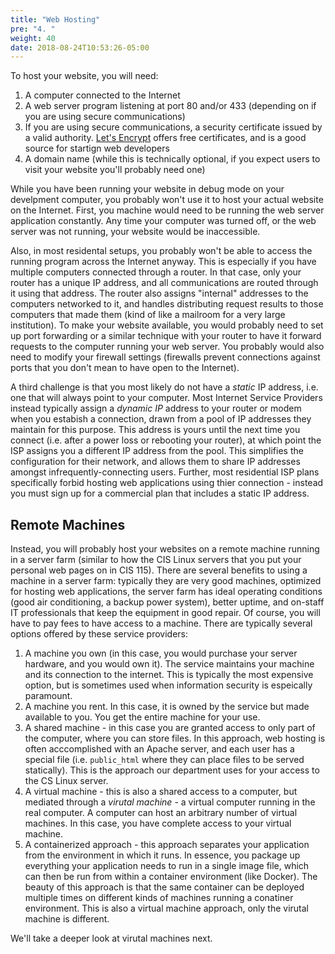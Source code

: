 ```yaml
---
title: "Web Hosting"
pre: "4. "
weight: 40
date: 2018-08-24T10:53:26-05:00
---
```


To host your website, you will need:

1. A computer connected to the Internet 
2. A web server program listening at port 80 and/or 433 (depending on if you are using secure communications)
3. If you are using secure communications, a security certificate issued by a valid authority.  [Let's Encrypt](https://letsencrypt.org/) offers free certificates, and is a good source for startign web developers
4. A domain name (while this is technically optional, if you expect users to visit your website you'll probably need one)

While you have been running your website in debug mode on your develpment computer, you probably won't use it to host your actual website on the Internet. First, you machine would need to be running the web server application constantly.  Any time your computer was turned off, or the web server was not running, your website would be inaccessible.

Also, in most residental setups, you probably won't be able to access the running program across the Internet anyway.  This is especially if you have multiple computers connected through a router.  In that case, only your router has a unique IP address, and all communications are routed through it using that address.  The router also assigns "internal" addresses to the computers networked to it, and handles distributing request results to those computers that made them (kind of like a mailroom for a very large institution).  To make your website available, you would probably need to set up port forwarding or a similar technique with your router to have it forward requests to the computer running your web server.  You probably would also need to modify your firewall settings (firewalls prevent connections against ports that you don't mean to have open to the Internet).

A third challenge is that you most likely do not have a _static_ IP address, i.e. one that will always point to your computer.  Most Internet Service Providers instead typically assign a _dynamic IP_ address to your router or modem when you estabish a connection, drawn from a pool of IP addresses they maintain for this purpose.  This address is yours until the next time you connect (i.e. after a power loss or rebooting your router), at which point the ISP assigns you a different IP address from the pool.  This simplifies the configuration for their network, and allows them to share IP addresses amongst infrequently-connecting users.  Further, most residential ISP plans specifically forbid hosting web applications using thier connection - instead you must sign up for a commercial plan that includes a static IP address. 

## Remote Machines

Instead, you will probably host your websites on a remote machine running in a server farm (similar to how the CIS Linux servers that you put your personal web pages on in CIS 115).  There are several benefits to using a machine in a server farm: typically they are very good machines, optimized for hosting web applications, the server farm has ideal operating conditions (good air conditioning, a backup power system), better uptime, and on-staff IT professionals that keep the equipment in good repair.  Of course, you will have to pay fees to have access to a machine.  There are typically several options offered by these service providers:

1. A machine you own (in this case, you would purchase your server hardware, and you would own it).  The service maintains your machine and its connection to the internet.  This is typically the most expensive option, but is sometimes used when information security is espeically paramount.
2. A machine you rent.  In this case, it is owned by the service but made available to you.  You get the entire machine for your use.
3. A shared machine - in this case you are granted access to only part of the computer, where you can store files.  In this approach, web hosting is often acccomplished with an Apache server, and each user has a special file (i.e. `public_html` where they can place files to be served statically).  This is the approach our department uses for your access to the CS Linux server.
4. A virtual machine - this is also a shared access to a computer, but mediated through a _virutal machine_ - a virtual computer running in the real computer.  A computer can host an arbitrary number of virtual machines.  In this case, you have complete access to your virtual machine.
5. A containerized approach - this approach separates your application from the environment in which it runs.  In essence, you package up everything your application needs to run in a single image file, which can then be run from within a container environment (like Docker).  The beauty of this approach is that the same container can be deployed multiple times on different kinds of machines running a conatiner environment. This is also a virtual machine approach, only the virutal machine is different.

We'll take a deeper look at virutal machines next.

